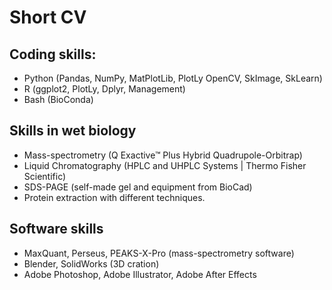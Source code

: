 # Short CV

## **Coding skills**:
- Python (Pandas, NumPy, MatPlotLib, PlotLy OpenCV, SkImage, SkLearn)
- R (ggplot2, PlotLy, Dplyr, Management)
- Bash (BioConda)


## **Skills in wet biology**
- Mass-spectrometry (Q Exactive™ Plus Hybrid Quadrupole-Orbitrap)
- Liquid Chromatography (HPLC and UHPLC Systems | Thermo Fisher Scientific)
- SDS-PAGE (self-made gel and equipment from BioCad)
- Protein extraction with different techniques.


## **Software skills**
- MaxQuant, Perseus, PEAKS-X-Pro (mass-spectrometry software)
- Blender, SolidWorks (3D cration)
- Adobe Photoshop, Adobe Illustrator, Adobe After Effects 



